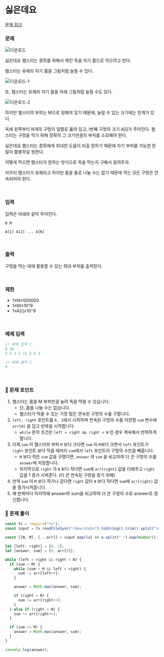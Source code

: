 # **싫은데요**

[문제 링크](https://www.acmicpc.net/problem/25916)

### 문제

![다운로드](https://github.com/user-attachments/assets/0a17d432-88a8-4d6a-bf9f-ce7aacf48903)

싫은데요 햄스터는 콩쥐를 위해서 깨진 독을 자기 몸으로 막으려고 한다.

햄스터는 유체라 자기 몸을 그림처럼 늘릴 수 있다.

![다운로드-_1_](https://github.com/user-attachments/assets/927ef472-948c-4d87-8522-7d6d6b25934a)

또, 햄스터는 유체라 자기 몸을 아래 그림처럼 늘릴 수도 있다.

![다운로드-_2_](https://github.com/user-attachments/assets/b8e57512-c3f5-4598-8b6a-e56a5f5f8dc2)

하지만 햄스터의 부피는 M으로 정해져 있기 때문에, 늘릴 수 있는 크기에는 한계가 있다.

독에 왼쪽부터 N개의 구멍이 일렬로 뚫려 있고, i번째 구멍의 크기 A[i]가 주어진다. 햄스터는 구멍을 막기 위해 정확히 그 크기만큼의 부피를 소모해야 한다.

싫은데요 햄스터는 콩쥐에게 최대한 도움이 되길 원하기 때문에 자기 부피를 가능한 한 많이 활용하길 원한다.

어떻게 막으면 햄스터가 원하는 방식으로 독을 막는지 구해서 알려주자.

아무리 햄스터가 유체라고 하지만 몸을 둘로 나눌 수는 없기 때문에 막는 모든 구멍은 연속되어야 한다.

<br/>

### 입력

입력은 아래와 같이 주어진다.

`N M`

`A[1] A[2] ... A[N]`

<br/>

### 출력

구멍을 막는 데에 활용할 수 있는 최대 부피를 출력한다.

<br/>

### 제한

- 1≤N≤500000
- 1≤M≤10^9
- 1≤A[i]≤10^9

<br/>

### 예제 입력

```jsx
// 예제 입력 1
8 10
2 2 2 2 11 2 5 2

// 예제 출력 1
9
```

<br/>

### 📕 문제 포인트

1. 햄스터는 몸을 M 부피만큼 늘려 독을 막을 수 있습니다.
   - 단, 몸을 나눌 수는 없습니다.
   - 햄스터가 막을 수 있는 가장 많은 연속된 구멍의 수를 구합니다.
2. `left, right` 포인트를 `0, 1`에서 시작하며 연속된 구멍의 수를 저장할 `sum` 변수에 `arr[0]` 을 담고 반복을 시작합니다.
   - `while` 문의 조건은 `left < right && right < N` 인 경우 계속해서 반복하게 합니다.
3. 이제 `sum` 이 햄스터의 부피 `M` 보다 크다면 `sum` 이 `M`보다 크면서 `left` 포인트가 `right` 포인트 보다 작을 때까지 `sum`에서 `left` 포인트의 구멍의 수만큼 빼줍니다.
   - `M` 보다 작은 `sum` 값을 구했다면, `answer` 와 `sum` 을 비교하여 더 큰 구멍의 수를 `answer`에 저장합니다.
   - 마지막으로 `right` 가 `N` 보다 작다면 `sum`에 `arr[right]` 값을 더해주고 `right` 값을 1 증가 시켜준다. (더 큰 연속된 구멍을 찾기 위해)
4. 만약 `sum` 이 `M` 보다 작거나 같다면 `right` 값이 `N` 보다 작다면 `sum`에 `arr[right]` 값을 증가시켜줍니다.
5. 매 반복마다 마지막에 answer와 sum을 비교하여 더 큰 구멍의 수로 answer로 갱신합니다.

### 📝 문제 풀이

```js
const fs = require("fs");
const input = fs.readFileSync("/dev/stdin").toString().trim().split("\n");

const [[N, M], [...arr]] = input.map((a) => a.split(" ").map(Number));

let [left, right] = [0, 1];
let [answer, sum] = [0, arr[0]];

while (left < right && right < N) {
  if (sum > M) {
    while (sum > M && left < right) {
      sum -= arr[left++];
    }

    answer = Math.max(answer, sum);

    if (right < N) {
      sum += arr[right++];
    }
  } else if (right < N) {
    sum += arr[right++];
  }

  if (sum <= M) {
    answer = Math.max(answer, sum);
  }
}

console.log(answer);
```
